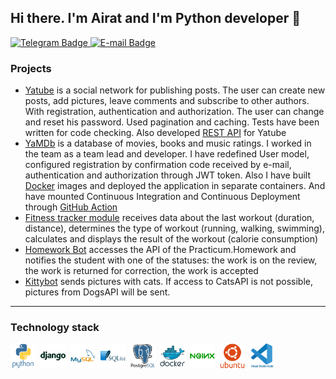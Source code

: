 ## Hi there. I'm Airat and I'm Python developer 👋

<div id="badges">
  <a href="https://t.me/AiratNS">
    <img src="https://img.shields.io/badge/Telegram-blue?logo=telegram&logoColor=white&style=for-the-badge" alt="Telegram Badge"/>
  </a>
  <a href="mailto:mr-airat@yandex.ru">
    <img src="https://img.shields.io/badge/E--Mail-red?logo=email&logoColor=white&style=for-the-badge" alt="E-mail Badge"/>
  </a>
</div>

### **Projects**

* <a href="https://github.com/airatns/hw05_final" target="_blank">Yatube</a> is a social network for publishing posts. The user can create new posts, add pictures, leave comments and subscribe to other authors. With registration, authentication and authorization. The user can change and reset his password. Used pagination and caching. Tests have been written for code checking. Also developed <a href="https://github.com/airatns/api_final_yatube1" target="_blank">REST API</a> for Yatube
* <a href="https://github.com/airatns/api_yamdb" target="_blank">YaMDb</a> is a database of movies, books and music ratings. I worked in the team as a team lead and developer. I have redefined User model, configured registration by confirmation code received by e-mail, authentication and authorization through JWT token. Also I have built <a href="https://github.com/airatns/infra_sp2" target="_blank">Docker</a> images and deployed the application in separate containers. And have mounted Continuous Integration and Continuous Deployment through <a href="https://github.com/airatns/yamdb_final" target="_blank">GitHub Action</a>
* <a href="https://github.com/airatns/hw_python_oop" target="_blank">Fitness tracker module</a> receives data about the last workout (duration, distance), determines the type of workout (running, walking, swimming), calculates and displays the result of the workout (calorie consumption)
* <a href="https://github.com/airatns/homework_bot" target="_blank">Homework Bot</a> accesses the API of the Practicum.Homework and notifies the student with one of the statuses: the work is on the review, the work is returned for correction, the work is accepted
* <a href="https://github.com/airatns/kittybot" target="_blank">Kittybot</a> sends pictures with cats. If access to CatsAPI is not possible, pictures from DogsAPI will be sent.

---------
### **Technology stack**

<div>
<img src="https://github.com/devicons/devicon/blob/master/icons/python/python-original-wordmark.svg" title="HTML5" alt="HTML" width="40" height="40"/>&nbsp;
<img src="https://github.com/devicons/devicon/blob/master/icons/django/django-plain-wordmark.svg" title="HTML5" alt="HTML" width="40" height="40"/>&nbsp;
<img src="https://github.com/devicons/devicon/blob/master/icons/mysql/mysql-original-wordmark.svg" title="HTML5" alt="HTML" width="40" height="40"/>&nbsp;
<img src="https://github.com/devicons/devicon/blob/master/icons/sqlite/sqlite-original-wordmark.svg" title="HTML5" alt="HTML" width="40" height="40"/>&nbsp;
<img src="https://github.com/devicons/devicon/blob/master/icons/postgresql/postgresql-original-wordmark.svg" title="HTML5" alt="HTML" width="40" height="40"/>&nbsp;
<img src="https://github.com/devicons/devicon/blob/master/icons/docker/docker-original-wordmark.svg" title="HTML5" alt="HTML" width="40" height="40"/>&nbsp;
<img src="https://github.com/devicons/devicon/blob/master/icons/nginx/nginx-original.svg" title="HTML5" alt="HTML" width="40" height="40"/>&nbsp;
<img src="https://github.com/devicons/devicon/blob/master/icons/ubuntu/ubuntu-plain-wordmark.svg" title="HTML5" alt="HTML" width="40" height="40"/>&nbsp;
<img src="https://github.com/devicons/devicon/blob/master/icons/vscode/vscode-original-wordmark.svg" title="HTML5" alt="HTML" width="40" height="40"/>&nbsp;
</div>

